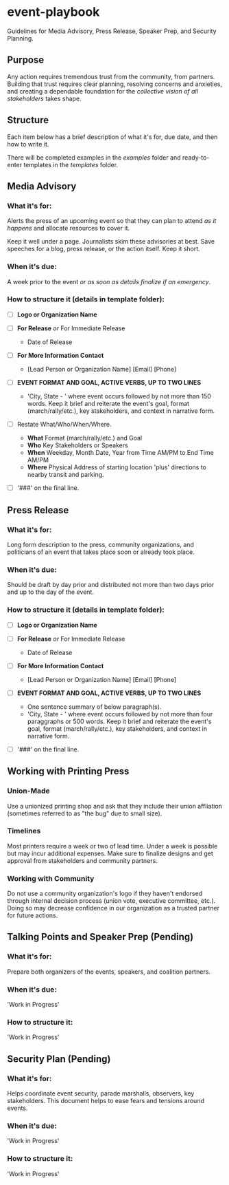 # event-playbook
 Guidelines for Media Advisory, Press Release, Speaker Prep, and Security Planning.

## Purpose
Any action requires tremendous trust from the community, from partners. Building that trust requires clear planning, resolving concerns and anxieties, and creating a dependable foundation for the _collective vision of all stakeholders_ takes shape.

## Structure
Each item below has a brief description of what it's for, due date, and then how to write it.

There will be completed examples in the _examples_ folder and ready-to-enter templates in the _templates_ folder.

## Media Advisory
### What it's for:
Alerts the press of an upcoming event so that they can plan to attend _as it happens_ and allocate resources to cover it. 

Keep it well under a page. Journalists skim these advisories at best. Save speeches for a blog, press release, or the action itself. Keep it short.

### When it's due:
A week prior to the event _or as soon as details finalize if an emergency_.

### How to structure it (details in template folder):
- [ ] __Logo or Organization Name__
- [ ] __For Release__ _or_ For Immediate Release
  * Date of Release
- [ ] __For More Information Contact__
  * [Lead Person or Organization Name] [Email] [Phone]

- [ ] __EVENT FORMAT AND GOAL, ACTIVE VERBS, UP TO TWO LINES__
  * 'City, State - ' where event occurs followed by not more than 150 words. Keep it brief and reiterate the event's goal, format (march/rally/etc.), key stakeholders, and context in narrative form.

- [ ] Restate What/Who/When/Where. 
  * __What__	Format (march/rally/etc.) and Goal
  * __Who__	Key Stakeholders or Speakers	
  * __When__	Weekday, Month Date, Year from Time AM/PM to End Time AM/PM
  * __Where__	Physical Address of starting location 'plus' directions to nearby transit and parking.

- [ ] '###' on the final line.

## Press Release
### What it's for:
Long form description to the press, community organizations, and politicians of an event that takes place soon or already took place.

### When it's due:
Should be draft by day prior and distributed not more than two days prior and up to the day of the event.

### How to structure it (details in template folder):
- [ ] __Logo or Organization Name__
- [ ] __For Release__ _or_ For Immediate Release
  * Date of Release
- [ ] __For More Information Contact__
  * [Lead Person or Organization Name] [Email] [Phone]

- [ ] __EVENT FORMAT AND GOAL, ACTIVE VERBS, UP TO TWO LINES__
  * One sentence summary of below paragraph(s).
  * 'City, State - ' where event occurs followed by not more than four paraggraphs or 500 words. Keep it brief and reiterate the event's goal, format (march/rally/etc.), key stakeholders, and context in narrative form.

- [ ] '###' on the final line.

## Working with Printing Press
### Union-Made
Use a unionized printing shop and ask that they include their union affliation (sometimes referred to as "the bug" due to small size).

### Timelines
Most printers require a week or two of lead time. Under a week is possible but may incur additional expenses. Make sure to finalize designs and get approval from stakeholders and community partners. 

### Working with Community
Do not use a community organization's logo if they haven't endorsed through internal decision process (union vote, executive committee, etc.). Doing so may decrease confidence in our organization as a trusted partner for future actions.

## Talking Points and Speaker Prep (Pending)
### What it's for:
Prepare both organizers of the events, speakers, and coalition partners.

### When it's due:
'Work in Progress'

### How to structure it:
'Work in Progress'

## Security Plan (Pending)
### What it's for:
Helps coordinate event security, parade marshalls, observers, key stakeholders. This document helps to ease fears and tensions around events.

### When it's due:
'Work in Progress'

### How to structure it:
'Work in Progress'
